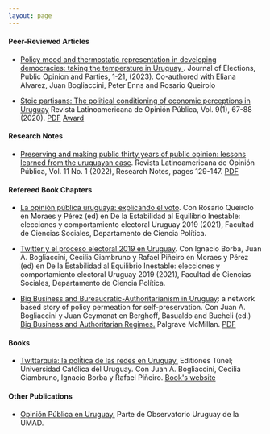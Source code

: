 ```yaml
---
layout: page
---
```


#### Peer-Reviewed Articles

- [Policy mood and thermostatic representation in developing democracies: taking the temperature in Uruguay
](https://www.tandfonline.com/doi/full/10.1080/17457289.2023.2243586). Journal of Elections, Public Opinion and Parties, 1-21, (2023). Co-authored with Eliana Alvarez, Juan Bogliaccini, Peter Enns and Rosario Queirolo

- [Stoic partisans: The political conditioning of economic perceptions in Uruguay](https://martinopertti.github.io/blog/stoic-partisans/) Revista Latinoamericana de Opinión Pública, Vol. 9(1), 67-88 (2020). [PDF](https://dialnet.unirioja.es/servlet/articulo?codigo=7431772) [Award](https://aucip.org.uy/premios-carlos-real-de-azua/)

#### Research Notes

- [Preserving and making public thirty years of public opinion: lessons learned from the uruguayan case](https://martinopertti.github.io/blog/preserving/). Revista Latinoamericana de Opinión Pública, Vol. 11 No. 1 (2022), Research Notes, pages 129-147. [PDF](https://revistas.usal.es/index.php/1852-9003/issue/view/rlop2022111/rlop2022111)

#### Refereed Book Chapters

+ [La opinión pública uruguaya: explicando el voto](https://martinopertti.github.io/blog/op-uruguay/). Con Rosario Queirolo en Moraes y Pérez (ed) en De la Estabilidad al Equilibrio Inestable: elecciones y comportamiento electoral Uruguay 2019 (2021), Facultad de Ciencias Sociales, Departamento de Ciencia Política.

+ [Twitter y el proceso electoral 2019 en Uruguay](https://martinopertti.github.io/blog/twitter-icp/). Con Ignacio Borba, Juan A. Bogliaccini, Cecilia Giambruno y Rafael Piñeiro en Moraes y Pérez (ed) en De la Estabilidad al Equilibrio Inestable: elecciones y comportamiento electoral Uruguay 2019 (2021), Facultad de Ciencias Sociales, Departamento de Ciencia Política.

+ [Big Business and Bureaucratic-Authoritarianism in Uruguay](https://martinopertti.github.io/blog/big-business/): a network based story of policy permeation for self-preservation. Con Juan A. Bogliaccini y Juan Geymonat en Berghoff, Basualdo and Bucheli (ed.) [Big Business and Authoritarian Regimes.](https://www.springer.com/de/book/9783030439248) Palgrave McMillan. [PDF](https://www.springer.com/de/book/9783030439248)

#### Books

+ [Twittarquía: la polí́tica de las redes en Uruguay.](https://martinopertti.github.io/blog/twittarquia/) Editiones Túnel; Universidad Católica del Uruguay. Con Juan A. Bogliaccini, Cecilia Giambruno, Ignacio Borba y Rafael Piñeiro. [Book's website](https://twittarquia.weebly.com/)

#### Other Publications

+ [Opinión Pública en Uruguay.](https://umad-fcs.github.io/Piso-I-OP/) Parte de Observatorio Uruguay de la UMAD.
